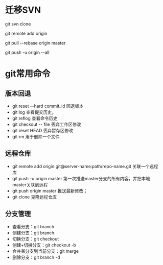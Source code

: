 # 迁移SVN #
git svn clone

git remote add origin 

git pull --rebase origin master

git push -u origin --all

# git常用命令 #

## 版本回退 ##

- git reset --hard commit_id 回退版本
- git log 查看提交历史，
- git reflog 查看命令历史
- git checkout -- file 丢弃工作区修改
- git reset HEAD <file> 丢弃暂存区修改
- git rm 用于删除一个文件

## 远程仓库 ##
- git remote add origin git@server-name:path/repo-name.git 关联一个远程库
- git push -u origin master 第一次推送master分支的所有内容，并把本地master关联到远程
- git push origin master 推送最新修改；
- git clone 克隆远程仓库

## 分支管理 ##
- 查看分支：git branch
- 创建分支：git branch <name>
- 切换分支：git checkout <name>
- 创建+切换分支：git checkout -b <name>
- 合并某分支到当前分支：git merge <name>
- 删除分支：git branch -d <name>

